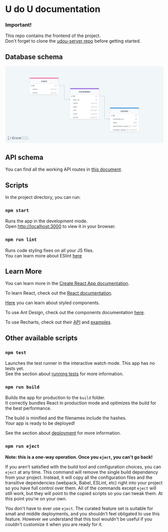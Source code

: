 # U do U documentation
### Important!
This repo contains the frontend of the project.\
Don't forget to clone the [udou-server repo](https://github.com/vic-fb/udou-server) before getting started.

## Database schema
![](public/drawSQL.png)

## API schema

You can find all the working API routes in [this document](https://docs.google.com/document/d/1zNp3uwuJBbnv7twVMUb_M4-jy7sNyfh65h0pRNqLdYA/edit?usp=sharing).

## Scripts

In the project directory, you can run:

### `npm start`

Runs the app in the development mode.\
Open [http://localhost:3000](http://localhost:3000) to view it in your browser.

### `npm run lint`

Runs code styling fixes on all your JS files.\
You can learn more about ESlint [here](https://eslint.org/docs/latest/user-guide/getting-started)

## Learn More

You can learn more in the [Create React App documentation](https://facebook.github.io/create-react-app/docs/getting-started).

To learn React, check out the [React documentation](https://reactjs.org/).

[Here](https://styled-components.com/) you can learn about styled components.

To use Ant Design, check out the components documentation [here](https://ant.design/components/overview/).

To use Recharts, check out their [API](https://recharts.org/en-US/api) and [examples](https://recharts.org/en-US/examples).

## Other available scripts

### `npm test`

Launches the test runner in the interactive watch mode. This app has no tests yet.\
See the section about [running tests](https://facebook.github.io/create-react-app/docs/running-tests) for more information.

### `npm run build`

Builds the app for production to the `build` folder.\
It correctly bundles React in production mode and optimizes the build for the best performance.

The build is minified and the filenames include the hashes.\
Your app is ready to be deployed!

See the section about [deployment](https://facebook.github.io/create-react-app/docs/deployment) for more information.

### `npm run eject`

**Note: this is a one-way operation. Once you `eject`, you can't go back!**

If you aren't satisfied with the build tool and configuration choices, you can `eject` at any time. This command will remove the single build dependency from your project.
Instead, it will copy all the configuration files and the transitive dependencies (webpack, Babel, ESLint, etc) right into your project so you have full control over them. All of the commands except `eject` will still work, but they will point to the copied scripts so you can tweak them. At this point you're on your own.

You don't have to ever use `eject`. The curated feature set is suitable for small and middle deployments, and you shouldn't feel obligated to use this feature. However we understand that this tool wouldn't be useful if you couldn't customize it when you are ready for it.